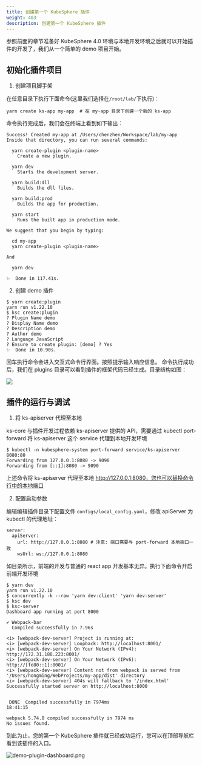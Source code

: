 ```yaml
---
title: 创建第一个 KubeSphere 插件
weight: 403
description: 创建第一个 KubeSphere 插件
---
```


参照前面的章节准备好 KubeSphere 4.0 环境与本地开发环境之后就可以开始插件的开发了，我们从一个简单的 demo 项目开始。

## 初始化插件项目


1. 创建项目脚手架

在任意目录下执行下面命令(这里我们选择在`/root/lab/`下执行)：

```shell
yarn create ks-app my-app  # 在 my-app 目录下创建一个新的 ks-app
```

命令执行完成后，我们会在终端上看到如下输出：

```shell
Success! Created my-app at /Users/chenzhen/Workspace/lab/my-app
Inside that directory, you can run several commands:

  yarn create-plugin <plugin-name>
    Create a new plugin.

  yarn dev
    Starts the development server.

  yarn build:dll
    Builds the dll files.

  yarn build:prod
    Builds the app for production.

  yarn start
    Runs the built app in production mode.

We suggest that you begin by typing:

  cd my-app
  yarn create-plugin <plugin-name>

And

  yarn dev

✨  Done in 117.41s.
```

2. 创建 demo 插件


```shell
$ yarn create:plugin
yarn run v1.22.10
$ ksc create:plugin
? Plugin Name demo
? Display Name demo
? Description demo
? Author demo
? Language JavaScript
? Ensure to create plugin: [demo] ? Yes
✨  Done in 10.90s.
```
回车执行命令会进入交互式命令行界面。按照提示输入响应信息。
命令执行成功后，我们在 plugins 目录可以看到插件的框架代码已经生成。目录结构如图：

![](/images/pluggable-arch/plugin-directory.png)


## 插件的运行与调试

1. 将 ks-apiserver 代理至本地


ks-core 与插件开发过程依赖 ks-apiserver 提供的 API，需要通过 kubectl port-forward 将 ks-apiserver 这个 service 代理到本地开发环境

```
$ kubectl -n kubesphere-system port-forward service/ks-apiserver 8080:80
Forwarding from 127.0.0.1:8080 -> 9090
Forwarding from [::1]:8080 -> 9090
```

上述命令将 ks-apiserver 代理至本地 http://127.0.0.1:8080，您也可以替换命令行中的本地端口

2. 配置启动参数

编辑编辑插件目录下配置文件 `configs/local_config.yaml`，修改 apiServer 为 kubectl 的代理地址：

```shell
server:
  apiServer:
    url: http://127.0.0.1:8080 # 注意: 端口需要与 port-forward 本地端口一致
    wsUrl: ws://127.0.0.1:8080
```

如目录所示，前端的开发与普通的 react app 开发基本无异。执行下面命令开启前端开发环境

```
$ yarn dev
yarn run v1.22.10
$ concurrently -k --raw 'yarn dev:client' 'yarn dev:server'
$ ksc dev
$ ksc-server
Dashboard app running at port 8000

✔ Webpack-bar
  Compiled successfully in 7.96s

<i> [webpack-dev-server] Project is running at:
<i> [webpack-dev-server] Loopback: http://localhost:8001/
<i> [webpack-dev-server] On Your Network (IPv4): http://172.31.188.223:8001/
<i> [webpack-dev-server] On Your Network (IPv6): http://[fe80::1]:8001/
<i> [webpack-dev-server] Content not from webpack is served from '/Users/hongming/WebProjects/my-app/dist' directory
<i> [webpack-dev-server] 404s will fallback to '/index.html'
Successfully started server on http://localhost:8000


 DONE  Compiled successfully in 7974ms                                                     18:41:15

webpack 5.74.0 compiled successfully in 7974 ms
No issues found.
```


到此为止，您的第一个 KubeSphere 插件就已经成功运行，您可以在顶部导航栏看到该插件的入口。

![demo-plugin-dashboard.png](/images/pluggable-arch/demo-plugin-dashboard.png)